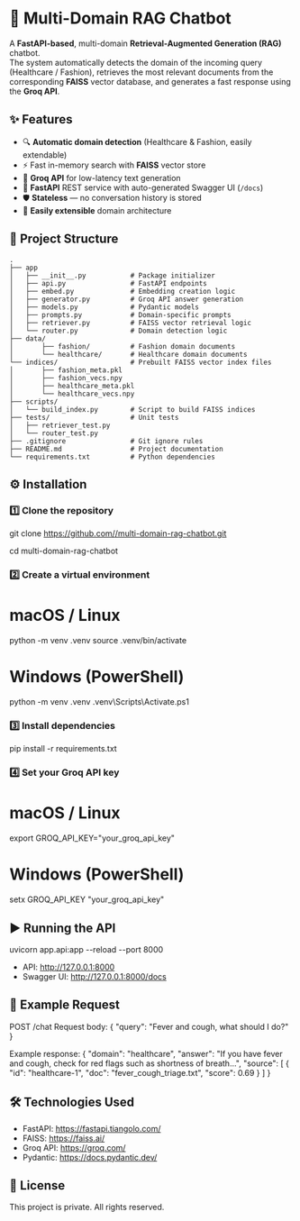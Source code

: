 # 🤖 Multi-Domain RAG Chatbot

A **FastAPI-based**, multi-domain **Retrieval-Augmented Generation (RAG)** chatbot.  
The system automatically detects the domain of the incoming query (Healthcare / Fashion), retrieves the most relevant documents from the corresponding **FAISS** vector database, and generates a fast response using the **Groq API**.

## ✨ Features
- 🔍 **Automatic domain detection** (Healthcare & Fashion, easily extendable)
- ⚡ Fast in-memory search with **FAISS** vector store
- 🤖 **Groq API** for low-latency text generation
- 🚀 **FastAPI** REST service with auto-generated Swagger UI (`/docs`)
- 🛡 **Stateless** — no conversation history is stored
- 📂 **Easily extensible** domain architecture

## 📂 Project Structure
```plaintext
.
├── app
│   ├── __init__.py           # Package initializer
│   ├── api.py                # FastAPI endpoints
│   ├── embed.py              # Embedding creation logic
│   ├── generator.py          # Groq API answer generation
│   ├── models.py             # Pydantic models
│   ├── prompts.py            # Domain-specific prompts
│   ├── retriever.py          # FAISS vector retrieval logic
│   └── router.py             # Domain detection logic
├── data/
│       ├── fashion/          # Fashion domain documents
│       └── healthcare/       # Healthcare domain documents
└── indices/                  # Prebuilt FAISS vector index files
│       ├── fashion_meta.pkl
│       ├── fashion_vecs.npy 
│       ├── healthcare_meta.pkl
│       └── healthcare_vecs.npy     
├── scripts/
│   └── build_index.py        # Script to build FAISS indices
├── tests/                    # Unit tests
│   ├── retriever_test.py
│   └── router_test.py
├── .gitignore                # Git ignore rules
├── README.md                 # Project documentation
└── requirements.txt          # Python dependencies
```
## ⚙️ Installation

### 1️⃣ Clone the repository
git clone [https://github.com/<username>/multi-domain-rag-chatbot.git](https://github.com/mehmetcangurbuz08/multi-domain-rag-chatbot.git)

cd multi-domain-rag-chatbot

### 2️⃣ Create a virtual environment
# macOS / Linux
python -m venv .venv
source .venv/bin/activate

# Windows (PowerShell)
python -m venv .venv
.venv\Scripts\Activate.ps1

### 3️⃣ Install dependencies
pip install -r requirements.txt

### 4️⃣ Set your Groq API key
# macOS / Linux
export GROQ_API_KEY="your_groq_api_key"

# Windows (PowerShell)
setx GROQ_API_KEY "your_groq_api_key"

## ▶️ Running the API
uvicorn app.api:app --reload --port 8000
- API: http://127.0.0.1:8000
- Swagger UI: http://127.0.0.1:8000/docs

## 📌 Example Request
POST /chat
Request body:
{
  "query": "Fever and cough, what should I do?"
}

Example response:
{
  "domain": "healthcare",
  "answer": "If you have fever and cough, check for red flags such as shortness of breath...",
  "source": [
    { "id": "healthcare-1", "doc": "fever_cough_triage.txt", "score": 0.69 }
  ]
}

## 🛠 Technologies Used
- FastAPI: https://fastapi.tiangolo.com/
- FAISS: https://faiss.ai/
- Groq API: https://groq.com/
- Pydantic: https://docs.pydantic.dev/

## 📜 License
This project is private. All rights reserved.
